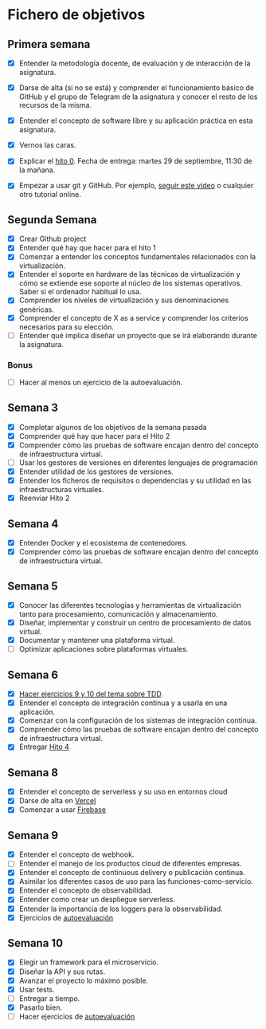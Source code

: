 # Fichero de objetivos

## Primera semana

- [x] Entender la metodología docente, de evaluación y de interacción de la asignatura.
- [x] Darse de alta (si no se está) y comprender el funcionamiento básico de GitHub y el grupo de Telegram de la asignatura y conocer el resto de los recursos de la misma.
- [x] Entender el concepto de software libre y su aplicación práctica en esta asignatura.
- [x] Vernos las caras.
- [x] Explicar el [hito 0](http://jj.github.io/IV/documentos/proyecto/0.Repositorio). Fecha de entrega: martes 29 de septiembre, 11:30 de la mañana.
- [x] Empezar a usar git y GitHub. Por ejemplo, [seguir este vídeo](https://www.youtube.com/watch?v=gmXyJI01qa8) o cualquier otro tutorial online.


## Segunda Semana

- [x] Crear Github project
- [x] Entender qué hay que hacer para el hito 1
- [x] Comenzar a entender los conceptos fundamentales relacionados con la virtualización.
- [x] Entender el soporte en hardware de las técnicas de virtualización y cómo se extiende ese soporte al núcleo de los sistemas operativos. Saber si el ordenador habitual lo usa.
- [x] Comprender los niveles de virtualización y sus denominaciones genéricas.
- [x] Comprender el concepto de X as a service y comprender los criterios necesarios para su elección.
- [ ] Entender qué implica diseñar un proyecto que se irá elaborando durante la asignatura.

### Bonus 
- [ ] Hacer al menos un ejercicio de la autoevaluación.

## Semana 3

- [x] Completar algunos de los objetivos de la semana pasada
- [x] Comprender qué hay que hacer para el Hito 2
- [x] Comprender cómo las pruebas de software encajan dentro del concepto de infraestructura virtual.
- [ ] Usar los gestores de versiones en diferentes lenguajes de programación
- [x] Entender utilidad de los gestores de versiones.
- [x] Entender los ficheros de requisitos o dependencias y su utilidad en las infraestructuras virtuales.
- [x] Reenviar Hito 2

## Semana 4

- [x] Entender Docker y el ecosistema de contenedores.
- [x] Comprender cómo las pruebas de software encajan dentro del concepto de infraestructura virtual.

## Semana 5

- [x] Conocer las diferentes tecnologías y herramientas de virtualización tanto para procesamiento, comunicación y almacenamiento.
- [x] Diseñar, implementar y construir un centro de procesamiento de datos virtual.
- [x] Documentar y mantener una plataforma virtual.
- [ ] Optimizar aplicaciones sobre plataformas virtuales.

## Semana 6

- [x] [Hacer ejercicios 9 y 10 del tema sobre TDD](https://github.com/cecimerelo/EjerciciosIV).
- [x] Entender el concepto de integración continua y a usarla en una aplicación.
- [x] Comenzar con la configuración de los sistemas de integración continua.
- [x] Comprender cómo las pruebas de software encajan dentro del concepto de infraestructura virtual.
- [x] Entregar [Hito 4](https://github.com/cecimerelo/VizYourData/milestone/4)

## Semana 8

- [x] Entender el concepto de serverless y su uso en entornos cloud
- [x] Darse de alta en [Vercel](https://vercel.com/)
- [x] Comenzar a usar [Firebase](https://firebase.google.com/?hl=es-419&gclid=Cj0KCQiAnb79BRDgARIsAOVbhRqQ_TyajTfeHlh4lfMgEY0Y01WNzRlNcCrfG5lzIKBveWfemBP5pukaAgwxEALw_wcB)

## Semana 9

- [x] Entender el concepto de webhook.
- [ ] Entender el manejo de los productos cloud de diferentes empresas.
- [x] Entender el concepto de continuous delivery o publicación continua.
- [x] Asimilar los diferentes casos de uso para las funciones-como-servicio.
- [x] Entender el concepto de observabilidad.
- [x] Entender como crear un despliegue serverless.
- [x] Entender la importancia de los loggers para la observabilidad.
- [x] Ejercicios de [autoevaluación](https://github.com/cecimerelo/EjerciciosIV/blob/main/ejercicios/serverless.md)

## Semana 10

- [x] Elegir un framework para el microservicio.
- [x] Diseñar la API y sus rutas.
- [x] Avanzar el proyecto lo máximo posible.
- [x] Usar tests.
- [ ] Entregar a tiempo.
- [x] Pasarlo bien.
- [ ] Hacer ejercicios de [autoevaluación](https://github.com/cecimerelo/EjerciciosIV)
